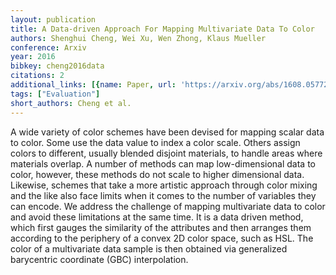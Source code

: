```yaml
---
layout: publication
title: A Data-driven Approach For Mapping Multivariate Data To Color
authors: Shenghui Cheng, Wei Xu, Wen Zhong, Klaus Mueller
conference: Arxiv
year: 2016
bibkey: cheng2016data
citations: 2
additional_links: [{name: Paper, url: 'https://arxiv.org/abs/1608.05772'}]
tags: ["Evaluation"]
short_authors: Cheng et al.
---
```

A wide variety of color schemes have been devised for mapping scalar data to
color. Some use the data value to index a color scale. Others assign colors to
different, usually blended disjoint materials, to handle areas where materials
overlap. A number of methods can map low-dimensional data to color, however,
these methods do not scale to higher dimensional data. Likewise, schemes that
take a more artistic approach through color mixing and the like also face
limits when it comes to the number of variables they can encode. We address the
challenge of mapping multivariate data to color and avoid these limitations at
the same time. It is a data driven method, which first gauges the similarity of
the attributes and then arranges them according to the periphery of a convex 2D
color space, such as HSL. The color of a multivariate data sample is then
obtained via generalized barycentric coordinate (GBC) interpolation.